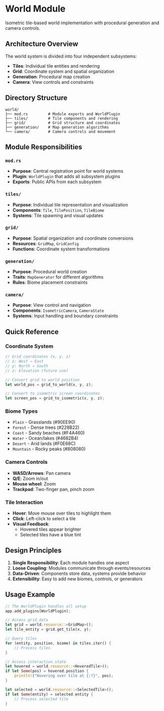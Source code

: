 # World Module

Isometric tile-based world implementation with procedural generation and camera controls.

## Architecture Overview

The world system is divided into four independent subsystems:
- **Tiles**: Individual tile entities and rendering
- **Grid**: Coordinate system and spatial organization
- **Generation**: Procedural map creation
- **Camera**: View controls and constraints

## Directory Structure

```
world/
├── mod.rs         # Module exports and WorldPlugin
├── tiles/         # Tile components and rendering
├── grid/          # Grid structure and coordinates
├── generation/    # Map generation algorithms
└── camera/        # Camera controls and movement
```

## Module Responsibilities

### `mod.rs`
- **Purpose**: Central registration point for world systems
- **Plugin**: `WorldPlugin` that adds all subsystem plugins
- **Exports**: Public APIs from each subsystem

### `tiles/`
- **Purpose**: Individual tile representation and visualization
- **Components**: `Tile`, `TilePosition`, `TileBiome`
- **Systems**: Tile spawning and visual updates

### `grid/`
- **Purpose**: Spatial organization and coordinate conversions
- **Resources**: `GridMap`, `GridConfig`
- **Functions**: Coordinate system transformations

### `generation/`
- **Purpose**: Procedural world creation
- **Traits**: `MapGenerator` for different algorithms
- **Rules**: Biome placement constraints

### `camera/`
- **Purpose**: View control and navigation
- **Components**: `IsometricCamera`, `CameraState`
- **Systems**: Input handling and boundary constraints

## Quick Reference

### Coordinate System
```rust
// Grid coordinates (x, y, z)
// x: West → East
// y: North → South
// z: Elevation (future use)

// Convert grid to world position
let world_pos = grid_to_world(x, y, z);

// Convert to isometric screen coordinates
let screen_pos = grid_to_isometric(x, y, z);
```

### Biome Types
- `Plain` - Grasslands (#90EE90)
- `Forest` - Dense trees (#228B22)
- `Coast` - Sandy beaches (#F4A460)
- `Water` - Ocean/lakes (#4682B4)
- `Desert` - Arid lands (#F0E68C)
- `Mountain` - Rocky peaks (#808080)

### Camera Controls
- **WASD/Arrows**: Pan camera
- **Q/E**: Zoom in/out
- **Mouse wheel**: Zoom
- **Trackpad**: Two-finger pan, pinch zoom

### Tile Interaction
- **Hover**: Move mouse over tiles to highlight them
- **Click**: Left-click to select a tile
- **Visual Feedback**: 
  - Hovered tiles appear brighter
  - Selected tiles have a blue tint

## Design Principles

1. **Single Responsibility**: Each module handles one aspect
2. **Loose Coupling**: Modules communicate through events/resources
3. **Data-Driven**: Components store data, systems provide behavior
4. **Extensibility**: Easy to add new biomes, controls, or generators

## Usage Example

```rust
// The WorldPlugin handles all setup
app.add_plugins(WorldPlugin);

// Access grid data
let grid = world.resource::<GridMap>();
let tile_entity = grid.get_tile(x, y);

// Query tiles
for (entity, position, biome) in tiles.iter() {
    // Process tiles
}

// Access interaction state
let hovered = world.resource::<HoveredTile>();
if let Some(pos) = hovered.position {
    println!("Hovering over tile at {:?}", pos);
}

let selected = world.resource::<SelectedTile>();
if let Some(entity) = selected.entity {
    // Process selected tile
}
```